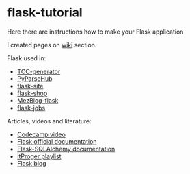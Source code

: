 # flask-tutorial

Here there are instructions how to make your Flask application

I created pages on [wiki](https://github.com/mezgoodle/flask-tutorial/wiki) section.

Flask used in:
- [TOC-generator](https://github.com/mezgoodle/TOC-generator)
- [PyParseHub](https://github.com/mezgoodle/PyParseHub)
- [flask-site](https://github.com/mezgoodle/flask-site)
- [flask-shop](https://github.com/mezgoodle/flask-shop)
- [MezBlog-flask](https://github.com/mezgoodle/MezBlog-flask)
- [flask-jobs](https://github.com/mezidia/flask-jobs)

Articles, videos and literature:
- [Codecamp video](https://www.youtube.com/watch?v=Z1RJmh_OqeA)
- [Flask official documentation](https://flask.palletsprojects.com/en/1.1.x/)
- [Flask-SQLAlchemy documentation](https://flask-sqlalchemy.palletsprojects.com/en/2.x/)
- [itProger playlist](https://www.youtube.com/watch?v=jgAVGtkk03Q&list=PL0lO_mIqDDFXiIQYjLbncE9Lb6sx8elKA)
- [Flask blog](https://www.youtube.com/playlist?list=PLlWXhlUMyooZr5R2u2Zwxt6Pw6iwBo5y5)
